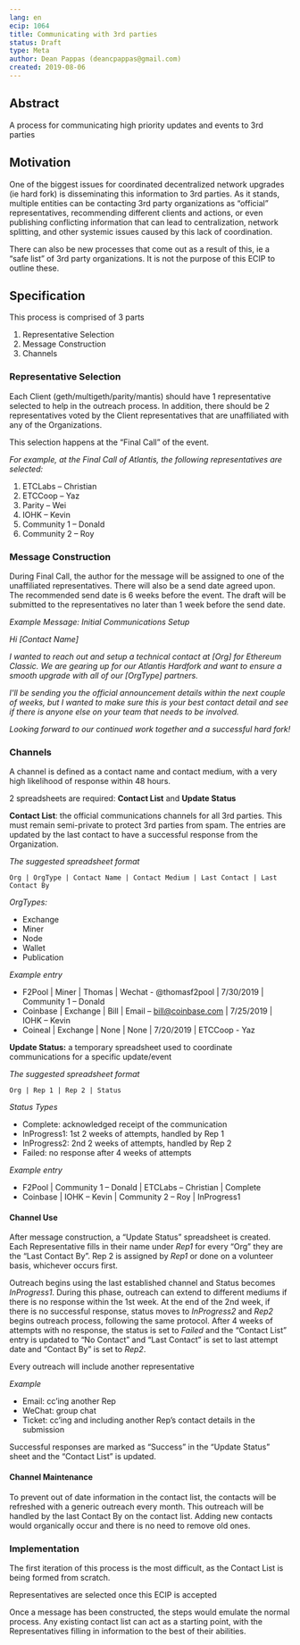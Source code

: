 ```yaml
---
lang: en
ecip: 1064
title: Communicating with 3rd parties
status: Draft
type: Meta
author: Dean Pappas (deancpappas@gmail.com)
created: 2019-08-06
---
```


## Abstract

A process for communicating high priority updates and events to 3rd parties 

## Motivation

One of the biggest issues for coordinated decentralized network upgrades (ie hard fork) is disseminating this information to 3rd parties. As it stands, multiple entities can be contacting 3rd party organizations as “official” representatives, recommending different clients and actions, or even publishing conflicting information that can lead to centralization, network splitting, and other systemic issues caused by this lack of coordination. 

There can also be new processes that come out as a result of this, ie a “safe list” of 3rd party organizations. It is not the purpose of this ECIP to outline these.


## Specification

This process is comprised of 3 parts

1) Representative Selection
2) Message Construction
3) Channels

### Representative Selection

Each Client (geth/multigeth/parity/mantis) should have 1 representative selected to help in the outreach process.  In addition, there should be 2 representatives voted by the Client representatives that are unaffiliated with any of the Organizations.

This selection happens at the “Final Call” of the event.

*For example, at the Final Call of Atlantis, the following representatives are selected:*
1. ETCLabs – Christian
2. ETCCoop – Yaz
3. Parity – Wei
4. IOHK – Kevin
5. Community 1 – Donald
6. Community 2 – Roy


### Message Construction

During Final Call, the author for the message will be assigned to one of the unaffiliated representatives. There will also be a send date agreed upon. The recommended send date is 6 weeks before the event. The draft will be submitted to the representatives no later than 1 week before the send date. 

*Example Message: Initial Communications Setup*

*Hi [Contact Name]*

*I wanted to reach out and setup a technical contact at [Org] for Ethereum Classic. We are gearing up for our Atlantis Hardfork and want to ensure a smooth upgrade with all of our [OrgType] partners.* 

*I'll be sending you the official announcement details within the next couple of weeks, but I wanted to make sure this is your best contact detail and see if there is anyone else on your team that needs to be involved.*

*Looking forward to our continued work together and a successful hard fork!*

### Channels

A channel is defined as a contact name and contact medium, with a very high likelihood of response within 48 hours. 

2 spreadsheets are required: **Contact List** and **Update Status** 

**Contact List**: the official communications channels for all 3rd parties. This must remain semi-private to protect  3rd parties from spam. The entries are updated by the last contact to have a successful response from the Organization. 

*The suggested spreadsheet format* 

`Org | OrgType | Contact Name | Contact Medium | Last Contact | Last Contact By`

*OrgTypes:*
- Exchange
- Miner
- Node
- Wallet
- Publication

*Example entry*

- F2Pool | Miner | Thomas | Wechat - @thomasf2pool | 7/30/2019 | Community 1 – Donald
- Coinbase | Exchange | Bill | Email – bill@coinbase.com | 7/25/2019 | IOHK – Kevin
- Coineal | Exchange | None | None | 7/20/2019 | ETCCoop - Yaz


**Update Status:** a temporary spreadsheet used to coordinate communications for a specific update/event

*The suggested spreadsheet format*

`Org | Rep 1 | Rep 2 | Status` 

*Status Types*

- Complete: acknowledged receipt of the communication
- InProgress1: 1st 2 weeks of attempts, handled by Rep 1
- InProgress2: 2nd 2 weeks of attempts, handled by Rep 2
- Failed: no response after 4 weeks of attempts

*Example entry*

- F2Pool | Community 1 – Donald | ETCLabs – Christian | Complete
- Coinbase | IOHK – Kevin | Community 2 – Roy | InProgress1 



#### Channel Use

After message construction, a “Update Status” spreadsheet is created. Each Representative fills in their name under *Rep1* for every “Org” they are the “Last Contact By”. Rep 2 is assigned by *Rep1* or done on a volunteer basis, whichever occurs first. 

Outreach begins using the last established channel and Status becomes *InProgress1*. During this phase, outreach can extend to different mediums if there is no response within the 1st week.  At the end of the 2nd week, if there is no successful response, status moves to *InProgress2* and *Rep2* begins outreach process, following the same protocol. After 4 weeks of attempts with no response, the status is set to *Failed* and the “Contact List” entry is updated to “No Contact” and “Last Contact” is set to last attempt date and “Contact By” is set to *Rep2*.

Every outreach will include another representative

*Example*

- Email: cc’ing another Rep
- WeChat: group chat
- Ticket: cc’ing and including another Rep’s contact details in the submission

Successful responses are marked as “Success” in the “Update Status” sheet and the “Contact List” is updated.


#### Channel Maintenance

To prevent out of date information in the contact list, the contacts will be refreshed with a generic outreach every month. This outreach will be handled by the last Contact By on the contact list. Adding new contacts would organically occur and there is no need to remove old ones.


### Implementation

The first iteration of this process is the most difficult, as the Contact List is being formed from scratch. 

Representatives are selected once this ECIP is accepted

Once a message has been constructed, the steps would emulate the normal process. Any existing contact list can act as a starting point, with the Representatives filling in information to the best of their abilities.  


